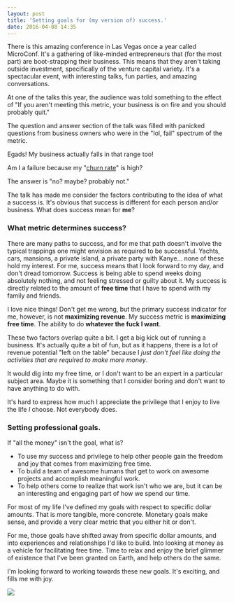 ```yaml
---
layout: post
title: 'Setting goals for (my version of) success.'
date: 2016-04-08 14:35
---
```


There is this amazing conference in Las Vegas once a year called MicroConf. It's a gathering of like-minded entrepreneurs that (for the most part) are boot-strapping their business. This means that they aren't taking outside investment, specifically of the venture capital variety. It's a spectacular event, with interesting talks, fun parties, and amazing conversations.

At one of the talks this year, the audience was told something to the effect of "If you aren't meeting this metric, your business is on fire and you should probably quit."

The question and answer section of the talk was filled with panicked questions from business owners who were in the "lol, fail" spectrum of the metric.

Egads! My business actually falls in that range too!

Am I a failure because my "[churn rate](https://en.wikipedia.org/wiki/Churn_rate)" is high?

The answer is "no? maybe? probably not."

The talk has made me consider the factors contributing to the idea of what a success is. It's obvious that success is different for each person and/or business. What does success mean for **me**?

### What metric determines success?

There are many paths to success, and for me that path doesn't involve the typical trappings one might envision as required to be successful. Yachts, cars, mansions, a private island, a private party with Kanye... none of these hold my interest. For me, success means that I look forward to my day, and don't dread tomorrow. Success is being able to spend weeks doing absolutely nothing, and not feeling stressed or guilty about it. My success is directly related to the amount of **free time** that I have to spend with my family and friends.

I love nice things! Don't get me wrong, but the primary success indicator for me, however, is not **maximizing revenue**. My success metric is **maximizing free time**. The ability to do **whatever the fuck I want**.

These two factors overlap quite a bit. I get a big kick out of running a business. It's actually quite a bit of fun, but as it happens, there is a lot of revenue potential "left on the table" because I _just don't feel like doing the activities that are required to make more money_.

It would dig into my free time, or I don't want to be an expert in a particular subject area. Maybe it is something that I consider boring and don't want to have anything to do with.

It's hard to express how much I appreciate the privilege that I enjoy to live the life _I_ choose. Not everybody does.

### Setting professional goals.

If "all the money" isn't the goal, what is?

- To use my success and privilege to help other people gain the freedom and joy that comes from maximizing free time.
- To build a team of awesome humans that get to work on awesome projects and accomplish meaningful work.
- To help others come to realize that work isn't who we are, but it can be an interesting and engaging part of how we spend our time.

For most of my life I've defined my goals with respect to specific dollar amounts. That is more tangible, more concrete. Monetary goals make sense, and provide a very clear metric that you either hit or don't.

For me, those goals have shifted away from specific dollar amounts, and into experiences and relationships I'd like to build. Into looking at money as a vehicle for facilitating free time. Time to relax and enjoy the brief glimmer of existence that I've been granted on Earth, and help others do the same.

I'm looking forward to working towards these new goals. It's exciting, and fills me with joy.

![](/images/kickback.png)
